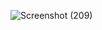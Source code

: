 
![Screenshot (209)](https://user-images.githubusercontent.com/101564345/164721250-8bef5467-9fed-444c-89c6-815016ae7ea3.png)
